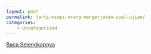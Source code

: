 ```yaml
---
layout: post
permalink: /arti-mimpi-orang-mengerjakan-soal-ujian/
categories:
    - Uncategorized
---
```


[Baca Selengkapnya](/02)